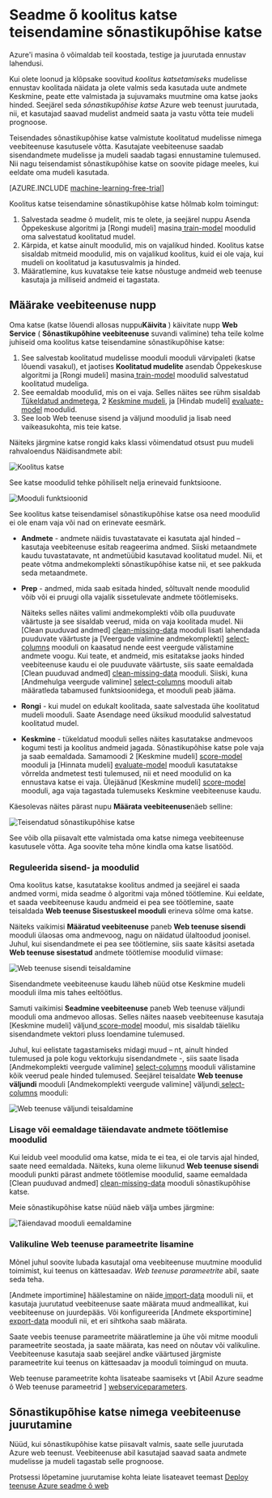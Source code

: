<properties
    pageTitle="Seadme õ koolitus katse teisendamine sõnastikupõhise katse | Microsoft Azure'i"
    description="Kuidas muuta arvuti õ koolitus katse, kasutatakse koolitus mudelisse ennustav sõnastikupõhise katse, mida saab kasutada nimega veebiteenuse abil."
    services="machine-learning"
    documentationCenter=""
    authors="garyericson"
    manager="jhubbard"
    editor="cgronlun"/>

<tags
    ms.service="machine-learning"
    ms.workload="data-services"
    ms.tgt_pltfrm="na"
    ms.devlang="na"
    ms.topic="article"
    ms.date="08/19/2016"
    ms.author="garye"/>

# <a name="convert-a-machine-learning-training-experiment-to-a-predictive-experiment"></a>Seadme õ koolitus katse teisendamine sõnastikupõhise katse

Azure'i masina õ võimaldab teil koostada, testige ja juurutada ennustav lahendusi.

Kui olete loonud ja klõpsake soovitud *koolitus katsetamiseks* mudelisse ennustav koolitada näidata ja olete valmis seda kasutada uute andmete Keskmine, peate ette valmistada ja sujuvamaks muutmine oma katse jaoks hinded. Seejärel seda *sõnastikupõhise katse* Azure web teenust juurutada, nii, et kasutajad saavad mudelist andmeid saata ja vastu võtta teie mudeli prognoose.

Teisendades sõnastikupõhise katse valmistute koolitatud mudelisse nimega veebiteenuse kasutusele võtta. Kasutajate veebiteenuse saadab sisendandmete mudelisse ja mudeli saadab tagasi ennustamine tulemused. Nii nagu teisendamist sõnastikupõhise katse on soovite pidage meeles, kui eeldate oma mudeli kasutada.

[AZURE.INCLUDE [machine-learning-free-trial](../../includes/machine-learning-free-trial.md)]

Koolitus katse teisendamine sõnastikupõhise katse hõlmab kolm toimingut:

1.  Salvestada seadme õ mudelit, mis te olete, ja seejärel nuppu Asenda Õppekeskuse algoritmi ja [Rongi mudeli] masina[ train-model] moodulid oma salvestatud koolitatud mudel.
2.  Kärpida, et katse ainult moodulid, mis on vajalikud hinded. Koolitus katse sisaldab mitmeid moodulid, mis on vajalikud koolitus, kuid ei ole vaja, kui mudeli on koolitatud ja kasutusvalmis ja hinded.
3.  Määratlemine, kus kuvatakse teie katse nõustuge andmeid web teenuse kasutaja ja milliseid andmeid ei tagastata.

## <a name="set-up-web-service-button"></a>Määrake veebiteenuse nupp

Oma katse (katse lõuendi allosas nuppu**Käivita** ) käivitate nupp **Web Service** ( **Sõnastikupõhine veebiteenuse** suvandi valimine) teha teile kolme juhiseid oma koolitus katse teisendamine sõnastikupõhise katse:

1.  See salvestab koolitatud mudelisse mooduli mooduli värvipaleti (katse lõuendi vasakul), et jaotises **Koolitatud mudelite** asendab Õppekeskuse algoritmi ja [Rongi mudeli] masina[ train-model] moodulid salvestatud koolitatud mudeliga.
2.  See eemaldab moodulid, mis on ei vaja. Selles näites see rühm sisaldab [Tükeldatud andmetega][split], 2 [Keskmine mudeli][score-model], ja [Hindab mudeli] [ evaluate-model] moodulid.
3.  See loob Web teenuse sisend ja väljund moodulid ja lisab need vaikeasukohta, mis teie katse.

Näiteks järgmine katse rongid kaks klassi võimendatud otsust puu mudeli rahvaloendus Näidisandmete abil:

![Koolitus katse][figure1]

See katse moodulid tehke põhiliselt nelja erinevaid funktsioone.

![Mooduli funktsioonid][figure2]

See koolitus katse teisendamisel sõnastikupõhise katse osa need moodulid ei ole enam vaja või nad on erinevate eesmärk.

- **Andmete** - andmete näidis tuvastatavate ei kasutata ajal hinded – kasutaja veebiteenuse esitab reageerima andmed. Siiski metaandmete kaudu tuvastatavate, nt andmetüübid kasutavad koolitatud mudel. Nii, et peate võtma andmekomplekti sõnastikupõhise katse nii, et see pakkuda seda metaandmete.

- **Prep** - andmed, mida saab esitada hinded, sõltuvalt nende moodulid võib või ei pruugi olla vajalik sissetulevate andmete töötlemiseks.

    Näiteks selles näites valimi andmekomplekti võib olla puuduvate väärtuste ja see sisaldab veerud, mida on vaja koolitada mudel. Nii [Clean puuduvad andmed] [ clean-missing-data] mooduli lisati lahendada puuduvate väärtuste ja [Veergude valimine andmekomplekti] [ select-columns] mooduli on kaasatud nende eest veergude välistamine andmete voogu. Kui teate, et andmeid, mis esitatakse jaoks hinded veebiteenuse kaudu ei ole puuduvate väärtuste, siis saate eemaldada [Clean puuduvad andmed] [ clean-missing-data] mooduli. Siiski, kuna [Andmehulga veergude valimine] [ select-columns] mooduli aitab määratleda tabamused funktsioonidega, et mooduli peab jääma.

- **Rongi** - kui mudel on edukalt koolitada, saate salvestada ühe koolitatud mudeli mooduli. Saate Asendage need üksikud moodulid salvestatud koolitatud mudel.

- **Keskmine** - tükeldatud mooduli selles näites kasutatakse andmevoos kogumi testi ja koolitus andmeid jagada. Sõnastikupõhise katse pole vaja ja saab eemaldada. Samamoodi 2 [Keskmine mudeli] [ score-model] mooduli ja [Hinnata mudeli] [ evaluate-model] mooduli kasutatakse võrrelda andmetest testi tulemused, nii et need moodulid on ka ennustava katse ei vaja. Ülejäänud [Keskmine mudeli] [ score-model] mooduli, aga vaja tagastada tulemuseks Keskmine veebiteenuse kaudu.

Käesolevas näites pärast nupu **Määrata veebiteenuse**näeb selline:

![Teisendatud sõnastikupõhise katse][figure3]

See võib olla piisavalt ette valmistada oma katse nimega veebiteenuse kasutusele võtta. Aga soovite teha mõne kindla oma katse lisatööd.

### <a name="adjust-input-and-output-modules"></a>Reguleerida sisend- ja moodulid

Oma koolitus katse, kasutatakse koolitus andmed ja seejärel ei saada andmed vormi, mida seadme õ algoritmi vaja mõned töötlemine. Kui eeldate, et saada veebiteenuse kaudu andmeid ei pea see töötlemine, saate teisaldada **Web teenuse Sisestuskeel mooduli** erineva sõlme oma katse.

Näiteks vaikimisi **Määratud veebiteenuse** paneb **Web teenuse sisendi** mooduli ülaosas oma andmevoog, nagu on näidatud ülaltoodud joonisel. Juhul, kui sisendandmete ei pea see töötlemine, siis saate käsitsi asetada **Web teenuse sisestatud** andmete töötlemise moodulid viimase:

![Web teenuse sisendi teisaldamine][figure4]

Sisendandmete veebiteenuse kaudu läheb nüüd otse Keskmine mudeli mooduli ilma mis tahes eeltöötlus.

Samuti vaikimisi **Seadmine veebiteenuse** paneb Web teenuse väljundi mooduli oma andmevoo allosas. Selles näites naaseb veebiteenuse kasutaja [Keskmine mudeli] väljund[ score-model] moodul, mis sisaldab täieliku sisendandmete vektori pluss loendamine tulemused.

Juhul, kui eelistate tagastamiseks midagi muud – nt, ainult hinded tulemused ja pole kogu vektorkuju sisendandmete -, siis saate lisada [Andmekomplekti veergude valimine] [ select-columns] mooduli välistamine kõik veerud peale hinded tulemused. Seejärel teisaldate **Web teenuse väljundi** mooduli [Andmekomplekti veergude valimine] väljundi[ select-columns] mooduli:

![Web teenuse väljundi teisaldamine][figure5]

### <a name="add-or-remove-additional-data-processing-modules"></a>Lisage või eemaldage täiendavate andmete töötlemise moodulid

Kui leidub veel moodulid oma katse, mida te ei tea, ei ole tarvis ajal hinded, saate need eemaldada. Näiteks, kuna oleme liikunud **Web teenuse sisendi** mooduli punkti pärast andmete töötlemise moodulid, saame eemaldada [Clean puuduvad andmed] [ clean-missing-data] mooduli sõnastikupõhise katse.

Meie sõnastikupõhise katse nüüd näeb välja umbes järgmine:

![Täiendavad mooduli eemaldamine][figure6]

### <a name="add-optional-web-service-parameters"></a>Valikuline Web teenuse parameetrite lisamine

Mõnel juhul soovite lubada kasutajal oma veebiteenuse muutmine moodulid toimimist, kui teenus on kättesaadav. *Web teenuse parameetrite* abil, saate seda teha.

[Andmete importimine] häälestamine on näide[ import-data] mooduli nii, et kasutaja juurutatud veebiteenuse saate määrata muud andmeallikat, kui veebiteenuse on juurdepääs. Või konfigureerida [Andmete eksportimine] [ export-data] mooduli nii, et eri sihtkoha saab määrata.

Saate veebis teenuse parameetrite määratlemine ja ühe või mitme mooduli parameetrite seostada, ja saate määrata, kas need on nõutav või valikuline. Veebiteenuse kasutaja saab seejärel andke väärtused järgmiste parameetrite kui teenus on kättesaadav ja mooduli toimingud on muuta.

Web teenuse parameetrite kohta lisateabe saamiseks vt [Abil Azure seadme õ Web teenuse parameetrid ] [ webserviceparameters].

[webserviceparameters]: machine-learning-web-service-parameters.md


## <a name="deploy-the-predictive-experiment-as-a-web-service"></a>Sõnastikupõhise katse nimega veebiteenuse juurutamine

Nüüd, kui sõnastikupõhise katse piisavalt valmis, saate selle juurutada Azure web teenust. Veebiteenuse abil kasutajad saavad saata andmete mudelisse ja mudeli tagastab selle prognoose.

Protsessi lõpetamine juurutamise kohta leiate lisateavet teemast [Deploy teenuse Azure seadme õ web][deploy]

[deploy]: machine-learning-publish-a-machine-learning-web-service.md


<!-- Images -->
[figure1]:./media/machine-learning-convert-training-experiment-to-scoring-experiment/figure1.png
[figure2]:./media/machine-learning-convert-training-experiment-to-scoring-experiment/figure2.png
[figure3]:./media/machine-learning-convert-training-experiment-to-scoring-experiment/figure3.png
[figure4]:./media/machine-learning-convert-training-experiment-to-scoring-experiment/figure4.png
[figure5]:./media/machine-learning-convert-training-experiment-to-scoring-experiment/figure5.png
[figure6]:./media/machine-learning-convert-training-experiment-to-scoring-experiment/figure6.png


<!-- Module References -->
[clean-missing-data]: https://msdn.microsoft.com/library/azure/d2c5ca2f-7323-41a3-9b7e-da917c99f0c4/
[evaluate-model]: https://msdn.microsoft.com/library/azure/927d65ac-3b50-4694-9903-20f6c1672089/
[select-columns]: https://msdn.microsoft.com/library/azure/1ec722fa-b623-4e26-a44e-a50c6d726223/
[import-data]: https://msdn.microsoft.com/library/azure/4e1b0fe6-aded-4b3f-a36f-39b8862b9004/
[score-model]: https://msdn.microsoft.com/library/azure/401b4f92-e724-4d5a-be81-d5b0ff9bdb33/
[split]: https://msdn.microsoft.com/library/azure/70530644-c97a-4ab6-85f7-88bf30a8be5f/
[train-model]: https://msdn.microsoft.com/library/azure/5cc7053e-aa30-450d-96c0-dae4be720977/
[export-data]: https://msdn.microsoft.com/library/azure/7a391181-b6a7-4ad4-b82d-e419c0d6522c/
